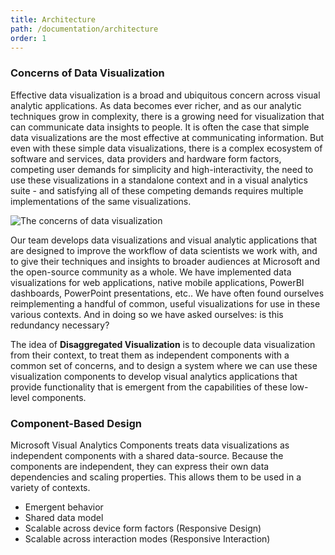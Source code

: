 ```yaml
---
title: Architecture
path: /documentation/architecture
order: 1
---
```


### Concerns of Data Visualization

<!--docs disable simple-->

Effective data visualization is a broad and ubiquitous concern across visual analytic applications. As data becomes ever richer, and as our analytic techniques grow in complexity, there is a growing need for visualization that can communicate data insights to people. It is often the case that simple data visualizations are the most effective at communicating information. But even with these simple data visualizations, there is a complex ecosystem of software and services, data providers and hardware form factors, competing user demands for simplicity and high-interactivity, the need to use these visualizations in a standalone context and in a visual analytics suite - and satisfying all of these competing demands requires multiple implementations of the same visualizations.

<!--docs enable simple-->

![The concerns of data visualization](/images/datavis-concerns.jpg)

Our team develops data visualizations and visual analytic applications that are designed to improve the workflow of data scientists we work with, and to give their techniques and insights to broader audiences at Microsoft and the open-source community as a whole. We have implemented data visualizations for web applications, native mobile applications, PowerBI dashboards, PowerPoint presentations, etc.. We have often found ourselves reimplementing a handful of common, useful visualizations for use in these various contexts. And in doing so we have asked ourselves: is this redundancy necessary?

The idea of **Disaggregated Visualization** is to decouple data visualization from their context, to treat them as independent components with a common set of concerns, and to design a system where we can use these visualization components to develop visual analytics applications that provide functionality that is emergent from the capabilities of these low-level components.

### Component-Based Design

Microsoft Visual Analytics Components treats data visualizations as independent components with a shared data-source. Because the components are independent, they can express their own data dependencies and scaling properties. This allows them to be used in a variety of contexts.

- Emergent behavior
- Shared data model
- Scalable across device form factors (Responsive Design)
- Scalable across interaction modes (Responsive Interaction)
